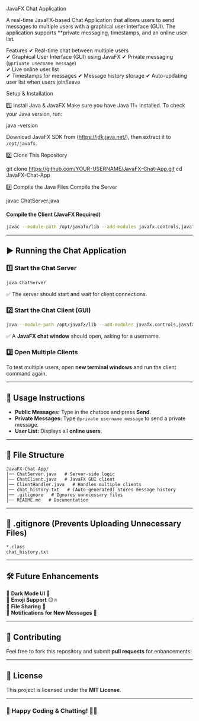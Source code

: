 JavaFX Chat Application

A real-time JavaFX-based Chat Application that allows users to send messages to multiple users with a graphical user interface (GUI). The application supports **private messaging, timestamps, and an online user list.


Features
✔ Real-time chat between multiple users  
✔ Graphical User Interface (GUI) using JavaFX 
✔ Private messaging (`@private username message`)  
✔ Live online user list  
✔ Timestamps for messages 
✔ Message history storage 
✔ Auto-updating user list when users join/leave 


Setup & Installation

1️⃣ Install Java & JavaFX
Make sure you have Java 11+ installed.
To check your Java version, run:

java -version


Download JavaFX SDK from (https://jdk.java.net/), then extract it to `/opt/javafx`.

2️⃣ Clone This Repository

git clone https://github.com/YOUR-USERNAME/JavaFX-Chat-App.git
cd JavaFX-Chat-App


3️⃣ Compile the Java Files
Compile the Server

javac ChatServer.java


#### **Compile the Client (JavaFX Required)**
```sh
javac --module-path /opt/javafx/lib --add-modules javafx.controls,javafx.fxml ChatClient.java
```

---

## **▶️ Running the Chat Application**

### **1️⃣ Start the Chat Server**
```sh
java ChatServer
```
✅ The server should start and wait for client connections.

### **2️⃣ Start the Chat Client (GUI)**
```sh
java --module-path /opt/javafx/lib --add-modules javafx.controls,javafx.fxml ChatClient
```
✅ A **JavaFX chat window** should open, asking for a username.

### **3️⃣ Open Multiple Clients**
To test multiple users, open **new terminal windows** and run the client command again.

---

## **📜 Usage Instructions**
- **Public Messages:** Type in the chatbox and press **Send**.
- **Private Messages:** Type `@private username message` to send a private message.
- **User List:** Displays all **online users**.

---

## **📌 File Structure**
```
JavaFX-Chat-App/
│── ChatServer.java   # Server-side logic
│── ChatClient.java   # JavaFX GUI client
│── ClientHandler.java   # Handles multiple clients
│── chat_history.txt   # (Auto-generated) Stores message history
│── .gitignore   # Ignores unnecessary files
│── README.md   # Documentation
```

---

## **📌 .gitignore (Prevents Uploading Unnecessary Files)**
```
*.class
chat_history.txt
```

---

## **🛠 Future Enhancements**
🚀 **Dark Mode UI** 🌙  
🚀 **Emoji Support** 😊🔥  
🚀 **File Sharing** 📂  
🚀 **Notifications for New Messages** 🔔  

---

## **🤝 Contributing**
Feel free to fork this repository and submit **pull requests** for enhancements!

---

## **📜 License**
This project is licensed under the **MIT License**.

---

### **🎯 Happy Coding & Chatting! 💬🚀**

